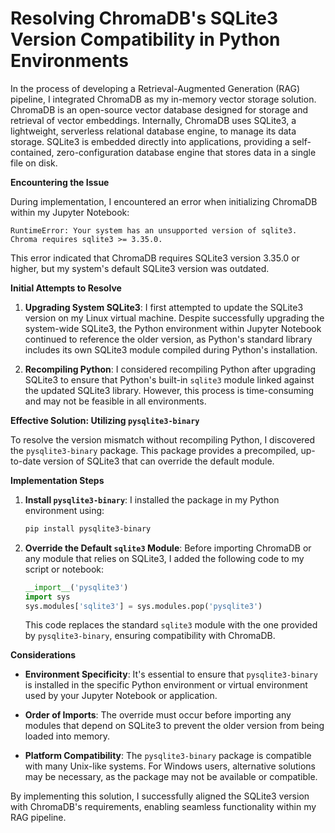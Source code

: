 # Resolving ChromaDB's SQLite3 Version Compatibility in Python Environments

In the process of developing a Retrieval-Augmented Generation (RAG) pipeline, I integrated ChromaDB as my in-memory vector storage solution. ChromaDB is an open-source vector database designed for storage and retrieval of vector embeddings. Internally, ChromaDB uses SQLite3, a lightweight, serverless relational database engine, to manage its data storage. SQLite3 is embedded directly into applications, providing a self-contained, zero-configuration database engine that stores data in a single file on disk.

**Encountering the Issue**

During implementation, I encountered an error when initializing ChromaDB within my Jupyter Notebook:


```
RuntimeError: Your system has an unsupported version of sqlite3. Chroma requires sqlite3 >= 3.35.0.
```


This error indicated that ChromaDB requires SQLite3 version 3.35.0 or higher, but my system's default SQLite3 version was outdated.

**Initial Attempts to Resolve**

1. **Upgrading System SQLite3**: I first attempted to update the SQLite3 version on my Linux virtual machine. Despite successfully upgrading the system-wide SQLite3, the Python environment within Jupyter Notebook continued to reference the older version, as Python's standard library includes its own SQLite3 module compiled during Python's installation.

2. **Recompiling Python**: I considered recompiling Python after upgrading SQLite3 to ensure that Python's built-in `sqlite3` module linked against the updated SQLite3 library. However, this process is time-consuming and may not be feasible in all environments.

**Effective Solution: Utilizing `pysqlite3-binary`**

To resolve the version mismatch without recompiling Python, I discovered the `pysqlite3-binary` package. This package provides a precompiled, up-to-date version of SQLite3 that can override the default module.

**Implementation Steps**

1. **Install `pysqlite3-binary`**: I installed the package in my Python environment using:

   ```bash
   pip install pysqlite3-binary
   ```


2. **Override the Default `sqlite3` Module**: Before importing ChromaDB or any module that relies on SQLite3, I added the following code to my script or notebook:

   ```python
   __import__('pysqlite3')
   import sys
   sys.modules['sqlite3'] = sys.modules.pop('pysqlite3')
   ```


   This code replaces the standard `sqlite3` module with the one provided by `pysqlite3-binary`, ensuring compatibility with ChromaDB.

**Considerations**

- **Environment Specificity**: It's essential to ensure that `pysqlite3-binary` is installed in the specific Python environment or virtual environment used by your Jupyter Notebook or application.

- **Order of Imports**: The override must occur before importing any modules that depend on SQLite3 to prevent the older version from being loaded into memory.

- **Platform Compatibility**: The `pysqlite3-binary` package is compatible with many Unix-like systems. For Windows users, alternative solutions may be necessary, as the package may not be available or compatible.

By implementing this solution, I successfully aligned the SQLite3 version with ChromaDB's requirements, enabling seamless functionality within my RAG pipeline. 
